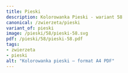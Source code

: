 ```yaml
---
title: Pieski
description: Kolorowanka Pieski - wariant 58
canonical: /zwierzeta/pieski
variant_of: pieski
image: /pieski/58/pieski-58.svg
pdf: /pieski/58/pieski-58.pdf
tags:
- zwierzeta
- pieski
alt: "Kolorowanka pieski – format A4 PDF"
---
```

